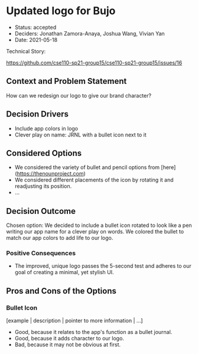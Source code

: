# Updated logo for Bujo

* Status: accepted
* Deciders: Jonathan Zamora-Anaya, Joshua Wang, Vivian Yan
* Date: 2021-05-18

Technical Story:   

https://github.com/cse110-sp21-group15/cse110-sp21-group15/issues/16

## Context and Problem Statement

How can we redesign our logo to give our brand character?   

## Decision Drivers 

* Include app colors in logo
* Clever play on name: JRNL with a bullet icon next to it   
  

## Considered Options

* We considered the variety of bullet and pencil options from [here] (https://thenounproject.com)
* We considered different placements of the icon by rotating it and readjusting its position. 
* … <!-- numbers of options can vary -->

## Decision Outcome

Chosen option: We decided to include a bullet icon rotated to look like a pen writing our app name for a clever play on words. We colored the bullet to match our app colors to add life to our logo. 


### Positive Consequences 

* The improved, unique logo passes the 5-second test and adheres to our goal of creating a minimal, yet stylish UI. 

## Pros and Cons of the Options 

### Bullet Icon

[example | description | pointer to more information | …] <!-- optional -->

* Good, because it relates to the app's function as a bullet journal.
* Good, because it adds character to our logo.
* Bad, because it may not be obvious at first. 